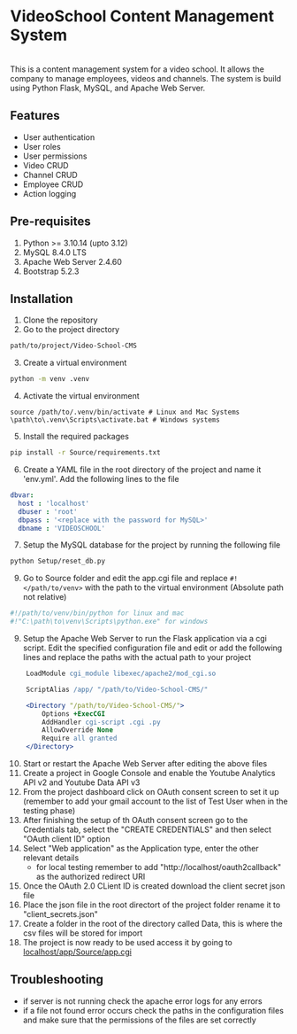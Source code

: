 # VideoSchool Content Management System
<br>
This is a content management system for a video school. It allows the company to manage employees, videos and channels. The system is build using Python Flask, MySQL, and Apache Web Server.

## Features
- User authentication
- User roles
- User permissions
- Video CRUD
- Channel CRUD
- Employee CRUD
- Action logging

## Pre-requisites
1. Python >= 3.10.14 (upto 3.12)
2. MySQL 8.4.0 LTS
3. Apache Web Server 2.4.60
4. Bootstrap 5.2.3

## Installation
1. Clone the repository
2. Go to the project directory
```bash
path/to/project/Video-School-CMS
```
3. Create a virtual environment
```bash
python -m venv .venv
```
4. Activate the virtual environment
```
source /path/to/.venv/bin/activate # Linux and Mac Systems
\path\to\.venv\Scripts\activate.bat # Windows systems
```
5. Install the required packages
```bash
pip install -r Source/requirements.txt
```
6. Create a YAML file in the root directory of the project and name it 'env.yml'. Add the following lines to the file
```yaml
dbvar:
  host : 'localhost'
  dbuser : 'root'
  dbpass : '<replace with the password for MySQL>'
  dbname : 'VIDEOSCHOOL'
```
7. Setup the MySQL database for the project by running the following file
```bash
python Setup/reset_db.py
```
9. Go to Source folder and edit the app.cgi file and replace `#!</path/to/venv>` with the path to the virtual environment (Absolute path not relative)
```python
#!/path/to/venv/bin/python for linux and mac
#!"C:\path\to\venv\Scripts\python.exe" for windows
```
9. Setup the Apache Web Server to run the Flask application via a cgi script. Edit the specified configuration file and edit or add the following lines and replace the paths with the actual path to your project
```apache
    LoadModule cgi_module libexec/apache2/mod_cgi.so

    ScriptAlias /app/ "/path/to/Video-School-CMS/"

    <Directory "/path/to/Video-School-CMS/">
        Options +ExecCGI
        AddHandler cgi-script .cgi .py
        AllowOverride None
        Require all granted
    </Directory>
```
10. Start or restart the Apache Web Server after editing the above files
11. Create a project in Google Console and enable the Youtube Analytics API v2 and Youtube Data API v3
12. From the project dashboard click on OAuth consent screen to set it up (remember to add your gmail account to the list of Test User when in the testing phase)
13. After finishing the setup of th OAuth consent screen go to the Credentials tab, select the "CREATE CREDENTIALS" and then select "OAuth client ID" option
14. Select "Web application" as the Application type, enter the other relevant details
    * for local testing remember to add "http://localhost/oauth2callback" as the authorized redirect URI
15. Once the OAuth 2.0 CLient ID is created download the client secret json file
16. Place the json file in the root directort of the project folder rename it to "client_secrets.json"
17. Create a folder in the root of the directory called Data, this is where the csv files will be stored for import
18. The project is now ready to be used access it by going to [localhost/app/Source/app.cgi](http://localhost/app/Source/app.cgi)

## Troubleshooting
- if server is not running check the apache error logs for any errors
- if a file not found error occurs check the paths in the configuration files and make sure that the permissions of the files are set correctly